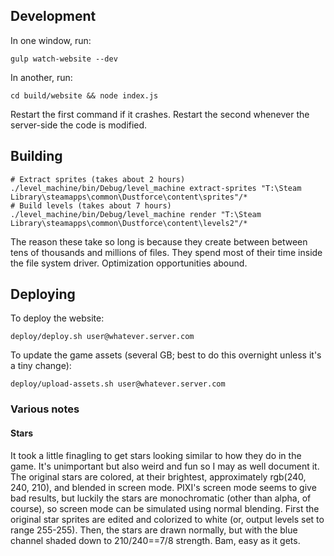 ## Development

In one window, run:

    gulp watch-website --dev

In another, run:

    cd build/website && node index.js

Restart the first command if it crashes. Restart the second whenever the server-side the code is modified.

## Building

    # Extract sprites (takes about 2 hours)
    ./level_machine/bin/Debug/level_machine extract-sprites "T:\Steam Library\steamapps\common\Dustforce\content\sprites"/*
    # Build levels (takes about 7 hours)
    ./level_machine/bin/Debug/level_machine render "T:\Steam Library\steamapps\common\Dustforce\content\levels2"/*

The reason these take so long is because they create between between tens of
thousands and millions of files. They spend most of their time inside the file
system driver. Optimization opportunities abound.

## Deploying

To deploy the website:

    deploy/deploy.sh user@whatever.server.com

To update the game assets (several GB; best to do this overnight unless it's a tiny change):

    deploy/upload-assets.sh user@whatever.server.com

### Various notes

#### Stars

It took a little finagling to get stars looking similar to how they do in the game. It's
unimportant but also weird and fun so I may as well document it. The original stars are
colored, at their brightest, approximately rgb(240, 240, 210), and blended in screen mode.
PIXI's screen mode seems to give bad results, but luckily the stars are monochromatic
(other than alpha, of course), so screen mode can be simulated using normal blending.
First the original star sprites are edited and colorized to white (or, output levels set
to range 255-255). Then, the stars are drawn normally, but with the blue channel shaded
down to 210/240==7/8 strength. Bam, easy as it gets.
